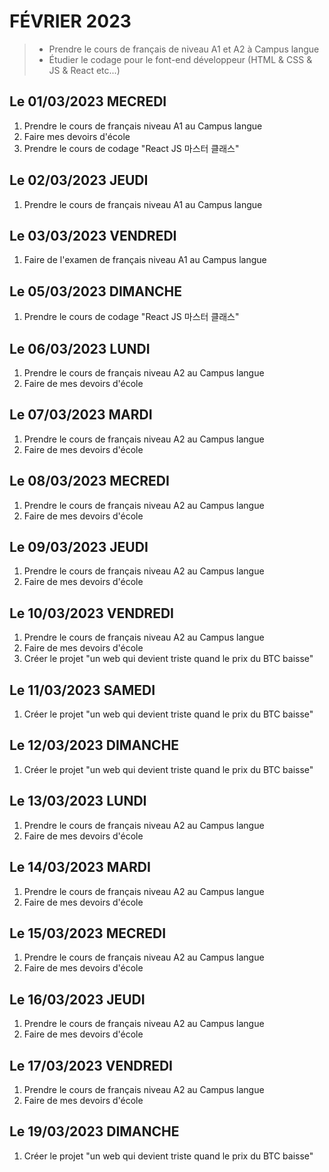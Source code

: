 # FÉVRIER 2023
> - Prendre le cours de français de niveau A1 et A2 à Campus langue 
> - Étudier le codage pour le font-end développeur (HTML & CSS & JS & React etc...)

## Le 01/03/2023 MECREDI
1. Prendre le cours de français niveau A1 au Campus langue
1. Faire mes devoirs d'école
1. Prendre le cours de codage "React JS 마스터 클래스"

## Le 02/03/2023 JEUDI
1. Prendre le cours de français niveau A1 au Campus langue

## Le 03/03/2023 VENDREDI
1. Faire de l'examen de français niveau A1 au Campus langue

## Le 05/03/2023 DIMANCHE
1. Prendre le cours de codage "React JS 마스터 클래스"

## Le 06/03/2023 LUNDI
1. Prendre le cours de français niveau A2 au Campus langue
1. Faire de mes devoirs d'école

## Le 07/03/2023 MARDI
1. Prendre le cours de français niveau A2 au Campus langue
1. Faire de mes devoirs d'école

## Le 08/03/2023 MECREDI
1. Prendre le cours de français niveau A2 au Campus langue
1. Faire de mes devoirs d'école

## Le 09/03/2023 JEUDI
1. Prendre le cours de français niveau A2 au Campus langue
1. Faire de mes devoirs d'école

## Le 10/03/2023 VENDREDI
1. Prendre le cours de français niveau A2 au Campus langue
1. Faire de mes devoirs d'école
1. Créer le projet "un web qui devient triste quand le prix du BTC baisse"

## Le 11/03/2023 SAMEDI
1. Créer le projet "un web qui devient triste quand le prix du BTC baisse"

## Le 12/03/2023 DIMANCHE
1. Créer le projet "un web qui devient triste quand le prix du BTC baisse"

## Le 13/03/2023 LUNDI
1. Prendre le cours de français niveau A2 au Campus langue
1. Faire de mes devoirs d'école

## Le 14/03/2023 MARDI
1. Prendre le cours de français niveau A2 au Campus langue
1. Faire de mes devoirs d'école

## Le 15/03/2023 MECREDI
1. Prendre le cours de français niveau A2 au Campus langue
1. Faire de mes devoirs d'école

## Le 16/03/2023 JEUDI
1. Prendre le cours de français niveau A2 au Campus langue
1. Faire de mes devoirs d'école

## Le 17/03/2023 VENDREDI
1. Prendre le cours de français niveau A2 au Campus langue
1. Faire de mes devoirs d'école

## Le 19/03/2023  DIMANCHE
1. Créer le projet "un web qui devient triste quand le prix du BTC baisse"